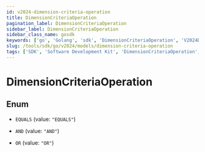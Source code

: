 ```yaml
---
id: v2024-dimension-criteria-operation
title: DimensionCriteriaOperation
pagination_label: DimensionCriteriaOperation
sidebar_label: DimensionCriteriaOperation
sidebar_class_name: gosdk
keywords: ['go', 'Golang', 'sdk', 'DimensionCriteriaOperation', 'V2024DimensionCriteriaOperation'] 
slug: /tools/sdk/go/v2024/models/dimension-criteria-operation
tags: ['SDK', 'Software Development Kit', 'DimensionCriteriaOperation', 'V2024DimensionCriteriaOperation']
---
```


# DimensionCriteriaOperation

## Enum


* `EQUALS` (value: `"EQUALS"`)

* `AND` (value: `"AND"`)

* `OR` (value: `"OR"`)


